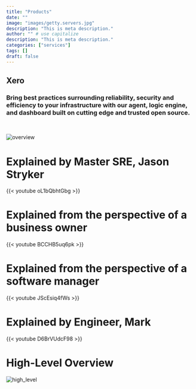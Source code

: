 ```yaml
---
title: "Products"
date: ""
image: "images/getty.servers.jpg"
description: "This is meta description."
author: "" # use capitalize
description: "This is meta description."
categories: ["services"]
tags: []
draft: false
---
```


## Xero

### Bring best practices surrounding reliability, security and efficiency to your infrastructure with our agent, logic engine, and dashboard built on cutting edge and trusted open source.

&nbsp;
&nbsp;

![overview](/images/gantry_diagramj.jpg#center)
&nbsp;

# Explained by Master SRE, Jason Stryker
{{< youtube oL1bQbhtGbg >}}
# Explained from the perspective of a business owner
{{< youtube BCCHB5uq6pk >}}
# Explained from the perspective of a software manager
{{< youtube JScEsiq4fWs >}}
# Explained by Engineer, Mark
{{< youtube D6BrVUdcF98 >}}


# High-Level Overview
![high_level](/images/high_level.png#center)
